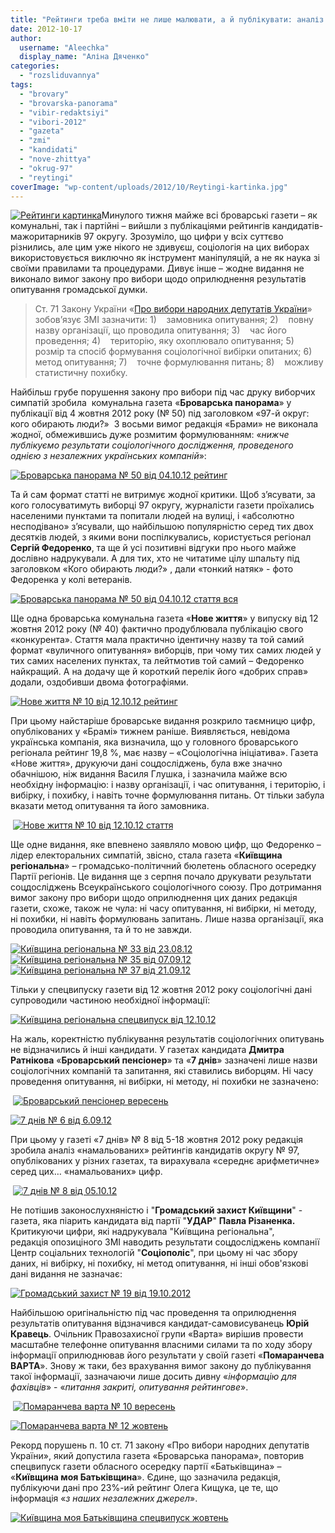 ```yaml
---
title: "Рейтинги треба вміти не лише малювати, а й публікувати: аналіз ЗМІ (доповнено)"
date: 2012-10-17
author: 
  username: "Aleechka"
  display_name: "Аліна Дяченко"
categories: 
  - "rozsliduvannya"
tags: 
  - "brovary"
  - "brovarska-panorama"
  - "vibir-redaktsiyi"
  - "vibori-2012"
  - "gazeta"
  - "zmi"
  - "kandidati"
  - "nove-zhittya"
  - "okrug-97"
  - "reytingi"
coverImage: "wp-content/uploads/2012/10/Reytingi-kartinka.jpg"
---
```


[![](https://mpz.brovary.org/wp-content/uploads/2012/10/Reytingi-kartinka.jpg "Рейтинги картинка")](https://mpz.brovary.org/wp-content/uploads/2012/10/Reytingi-kartinka.jpg)Минулого тижня майже всі броварські газети – як комунальні, так і партійні – вийшли з публікаціями рейтингів кандидатів-мажоритарників 97 округу. Зрозуміло, що цифри у всіх суттєво різнились, але цим уже нікого не здивуєш, соціологія на цих виборах використовується виключно як інструмент маніпуляцій, а не як наука зі своїми правилами та процедурами. Дивує інше – жодне видання не виконало вимог закону про вибори щодо оприлюднення результатів опитування громадської думки.

> Ст. 71 Закону України «[Про вибори народних депутатів України](http://zakon1.rada.gov.ua/laws/show/4061-17/print1343213393985753)» зобов’язує ЗМІ зазначити: 1)    замовника опитування; 2)    повну назву організації, що проводила опитування; 3)    час його проведення; 4)    територію, яку охоплювало опитування; 5)    розмір та спосіб формування соціологічної вибірки опитаних; 6)    метод опитування; 7)    точне формулювання питань; 8)    можливу статистичну похибку.

Найбільш грубе порушення закону про вибори під час друку виборчих симпатій зробила  комунальна газета «**Броварська панорама**» у публікації від 4 жовтня 2012 року (№ 50) під заголовком «97-й округ: кого обирають люди?»  З восьми вимог редакція «Брами» не виконала жодної, обмежившись дуже розмитим формулюванням: «_нижче публікуємо результати соціологічного дослідження, проведеного однією з незалежних українських компаній_»:

[![](https://mpz.brovary.org/wp-content/uploads/2012/10/Brovarska-panorama-----50-vid-04.10.12-reyting.jpg "Броварська панорама № 50 від 04.10.12 рейтинг")](https://mpz.brovary.org/wp-content/uploads/2012/10/Brovarska-panorama-----50-vid-04.10.12-reyting.jpg)

Та й сам формат статті не витримує жодної критики. Щоб з’ясувати, за кого голосуватимуть виборці 97 округу, журналісти газети проїхались населеними пунктами та попитали людей на вулиці, і «абсолютно несподівано» з’ясували, що найбільшою популярністю серед тих двох десятків людей, з якими вони поспілкувались, користується регіонал **Сергій Федоренко**, та ще й усі позитивні відгуки про нього майже дослівно надрукували. А для тих, хто не читатиме цілу шпальту під заголовком «Кого обирають люди?» , дали «тонкий натяк» - фото Федоренка у колі ветеранів.

[![](https://mpz.brovary.org/wp-content/uploads/2012/10/Brovarska-panorama-----50-vid-04.10.12-stattya-vsya.jpg "Броварська панорама № 50 від 04.10.12 стаття вся")](https://mpz.brovary.org/wp-content/uploads/2012/10/Brovarska-panorama-----50-vid-04.10.12-stattya-vsya.jpg)

Ще одна броварська комунальна газета «**Нове життя**» у випуску від 12 жовтня 2012 року (№ 40) фактично продублювала публікацію свого «конкурента». Стаття мала практично ідентичну назву та той самий формат «вуличного опитування» виборців, при чому тих самих людей у тих самих населених пунктах, та лейтмотив той самий – Федоренко найкращий. А на додачу ще й короткий перелік його «добрих справ» додали, оздобивши двома фотографіями.

[![](https://mpz.brovary.org/wp-content/uploads/2012/10/Nove-zhittya-----10-vid-12.10.12-reyting.jpg "Нове життя № 10 від 12.10.12 рейтинг")](https://mpz.brovary.org/wp-content/uploads/2012/10/Nove-zhittya-----10-vid-12.10.12-reyting.jpg)

При цьому найстаріше броварське видання розкрило таємницю цифр, опублікованих у «Брамі» тижнем раніше. Виявляється, невідома українська компанія, яка визначила, що у головного броварського регіонала рейтинг 19,8 %, має назву – «Соціологічна ініціатива». Газета «Нове життя», друкуючи дані соцдосліджень, була вже значно обачнішою, ніж видання Василя Глушка, і зазначила майже всю необхідну інформацію: і назву організації, і час опитування, і територію, і вибірку, і похибку, і навіть точне формулювання питань. От тільки забула вказати метод опитування та його замовника.

 [![](https://mpz.brovary.org/wp-content/uploads/2012/10/Nove-zhittya-----10-vid-12.10.12-stattya.jpg "Нове життя № 10 від 12.10.12 стаття")](https://mpz.brovary.org/wp-content/uploads/2012/10/Nove-zhittya-----10-vid-12.10.12-stattya.jpg)

Ще одне видання, яке впевнено заявляло мовою цифр, що Федоренко – лідер електоральних симпатій, звісно, стала газета «**Київщина регіональна**» – громадсько-політичний бюлетень обласного осередку Партії регіонів. Це видання ще з серпня почало друкувати результати соцдосліджень Всеукраїнського соціологічного союзу. Про дотримання вимог закону про вибори щодо оприлюднення цих даних редакція газети, схоже, також не чула: ні часу опитування, ні вибірки, ні методу, ні похибки, ні навіть формулювань запитань. Лише назва організації, яка проводила опитування, та й то не завжди.

[![](https://mpz.brovary.org/wp-content/uploads/2012/10/Kiyivshhina-regionalna-----33-vid-23.08.12.jpg "Київщина регіональна № 33 від 23.08.12")](https://mpz.brovary.org/wp-content/uploads/2012/10/Kiyivshhina-regionalna-----33-vid-23.08.12.jpg) [![](https://mpz.brovary.org/wp-content/uploads/2012/10/Kiyivshhina-regionalna-----35-vid-07.09.12.jpg "Київщина регіональна № 35 від 07.09.12")](https://mpz.brovary.org/wp-content/uploads/2012/10/Kiyivshhina-regionalna-----35-vid-07.09.12.jpg)  [![](https://mpz.brovary.org/wp-content/uploads/2012/10/Kiyivshhina-regionalna-----37-vid-21.09.12.jpg "Київщина регіональна № 37 від 21.09.12")](https://mpz.brovary.org/wp-content/uploads/2012/10/Kiyivshhina-regionalna-----37-vid-21.09.12.jpg)

Тільки у спецвипуску газети від 12 жовтня 2012 року соціологічні дані супроводили частиною необхідної інформації:

[![](https://mpz.brovary.org/wp-content/uploads/2012/10/Kiyivshhina-regionalna-spetsvipusk-vid-12.10.12.jpg "Київщина регіональна спецвипуск від 12.10.12")](https://mpz.brovary.org/wp-content/uploads/2012/10/Kiyivshhina-regionalna-spetsvipusk-vid-12.10.12.jpg)

На жаль, коректністю публікування результатів соціологічних опитувань не відзначились й інші кандидати. У газетах кандидата **Дмитра Ратнікова** «**Броварський пенсіонер**» та «**7 днів**» зазначені лише назви соціологічних компаній та запитання, які ставились виборцям. Ні часу проведення опитування, ні вибірки, ні методу, ні похибки не зазначено:

 [![](https://mpz.brovary.org/wp-content/uploads/2012/10/Brovarskiy-pensioner-veresen.jpg "Броварський пенсіонер вересень")](https://mpz.brovary.org/wp-content/uploads/2012/10/Brovarskiy-pensioner-veresen.jpg)

[![](https://mpz.brovary.org/wp-content/uploads/2012/10/7-dniv-----6-vid-6.09.12.jpg "7 днів № 6 від 6.09.12")](https://mpz.brovary.org/wp-content/uploads/2012/10/7-dniv-----6-vid-6.09.12.jpg)

При цьому у газеті «7 днів» № 8 від 5-18 жовтня 2012 року редакція зробила аналіз «намальованих» рейтингів кандидатів округу № 97, опублікованих у різних газетах, та вирахувала «середнє арифметичне» серед цих… «намальованих» цифр.

 [![](https://mpz.brovary.org/wp-content/uploads/2012/10/7-dniv-----8-vid-05.10.12.jpg "7 днів № 8 від 05.10.12")](https://mpz.brovary.org/wp-content/uploads/2012/10/7-dniv-----8-vid-05.10.12.jpg)

Не потішив законослухняністю і "**Громадський захист Київщини**" - газета, яка піарить кандидата від партії "**УДАР**" **Павла Різаненка.** Критикуючи цифри, які надрукувала "Київщина регіональна", редакція опозиціного ЗМІ наводить результати соцдосліджень компанії Центр соціальних технологій "**Соціополіс**", при цьому ні час збору даних, ні вибірку, ні похибку, ні метод опитування, ні інші обов'язкові дані видання не зазначає:

[![](https://mpz.brovary.org/wp-content/uploads/2012/10/Gromadskiy-zahist-----19-vid-19.10.2012.jpg "Громадський захист № 19 від 19.10.2012")](https://mpz.brovary.org/wp-content/uploads/2012/10/Gromadskiy-zahist-----19-vid-19.10.2012.jpg)

Найбільшою оригінальністю під час проведення та оприлюднення результатів опитування відзначився кандидат-самовисуванець **Юрій Кравець**. Очільник Правозахисної групи «Варта» вирішив провести масштабне телефонне опитування власними силами та по ходу збору інформації оприлюднював його результати у своїй газеті «**Помаранчева ВАРТА**». Знову ж таки, без врахування вимог закону до публікування такої інформації, зазначаючи лише досить дивну «_інформацію для фахівців_» - «_питання закриті, опитування рейтингове_».

 [![](https://mpz.brovary.org/wp-content/uploads/2012/10/Pomarancheva-varta-----10-veresen.jpg "Помаранчева варта № 10 вересень")](https://mpz.brovary.org/wp-content/uploads/2012/10/Pomarancheva-varta-----10-veresen.jpg)

[![](https://mpz.brovary.org/wp-content/uploads/2012/10/Pomarancheva-varta-----12-zhovten.jpg "Помаранчева варта № 12 жовтень")](https://mpz.brovary.org/wp-content/uploads/2012/10/Pomarancheva-varta-----12-zhovten.jpg)

Рекорд порушень п. 10 ст. 71 закону «Про вибори народних депутатів України», який допустила газета «Броварська панорама», повторив спецвипуск газети обласного осередку партії «Батьківщина» – «**Київщина моя Батьківщина**». Єдине, що зазначила редакція, публікуючи дані про 23%-ий рейтинг Олега Кищука, це те, що інформація «_з наших незалежних джерел_».

[![](https://mpz.brovary.org/wp-content/uploads/2012/10/Kiyivshhina-moya-Batkivshhina-spetsvipusk-zhovten.jpg "Київщина моя Батьківщина спецвипуск жовтень")](https://mpz.brovary.org/wp-content/uploads/2012/10/Kiyivshhina-moya-Batkivshhina-spetsvipusk-zhovten.jpg)
